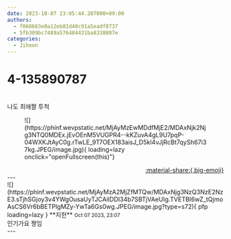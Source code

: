 ```yaml
---
date: 2023-10-07 23:05:44.207000+09:00
authors:
  - f068663e0a12eb81d40c91a5eadf8737
  - 5fb309bc7489a576484431ba8338807e
categories:
  - Jiheon
---
```


# 4-135890787

<div class="post-container" markdown="1">
<div class="content-container md-sidebar__scrollwrap" markdown="1">

<br>나도 최애짤 투척
<figure markdown="1">
![](https://phinf.wevpstatic.net/MjAyMzEwMDdfMjE2/MDAxNjk2Njg3NTQ0MDEx.jEvOEnM5VUGPR4--kKZuvA4gL9U7pqP-04WXKJtAyC0g.rTwLE_9T7OEX183aisJ_D5kl4vJjRcBt7qySh67i37kg.JPEG/image.jpg){ loading=lazy onclick="openFullscreen(this)"}
</figure>


</div>
</div>

<div style="text-align: right;" markdown="1">
<a href="https://weverse.io/fromis9/fanpost/4-135890787" style="text-align: right;">:material-share:{.big-emoji}</a>
</div>
---

<div class="comments-container md-sidebar__scrollwrap" markdown="1">
<div class="comment" markdown="1">
<div class='id-container' markdown="1">
![](https://phinf.wevpstatic.net/MjAyMzA2MjZfMTQw/MDAxNjg3NzQ3NzE2NzE3.sTjhSGjoy3v4YWgOusaUyTJCAiIDDI34b7SBTjVAeUIg.TVETBI6wZ_tQjmoAsCS6Vr6bBETPlgMZy-YwTa6Gs0wg.JPEG/image.jpg?type=s72){ pfp loading=lazy }
**<span class="artist">지헌</span>** <small>Oct 07 2023, 23:07</small><br>
</div>
<div class='comment-body' markdown="1">
인기가요 짱임
</div>
</div>
</div>
---
